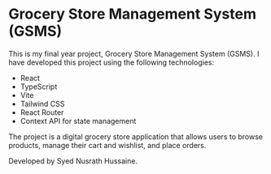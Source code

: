# Grocery Store Management System (GSMS)

This is my final year project, Grocery Store Management System (GSMS). I have developed this project using the following technologies:

- React
- TypeScript
- Vite
- Tailwind CSS
- React Router
- Context API for state management

The project is a digital grocery store application that allows users to browse products, manage their cart and wishlist, and place orders.

Developed by Syed Nusrath Hussaine.
